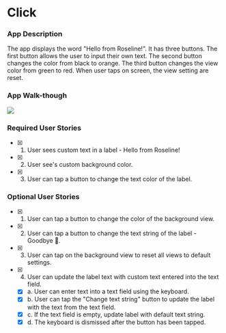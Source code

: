 # Click

### App Description
The app displays the word "Hello from Roseline!". It has three buttons. The first button allows the user to input their own text. The second button changes the color from black to orange. The third button changes  the view color from green to red. When user taps on screen, the view setting are reset.
 

### App Walk-though
<img src="https://recordit.co/cLgmqjgvKc.gif"><br>

### Required User Stories
- [x] 1. User sees custom text in a label - Hello from Roseline!
- [x] 2. User see's custom background color.
- [x] 3. User can tap a button to change the text color of the label.

### Optional User Stories
- [x] 1. User can tap a button to change the color of the background view.
- [x] 2. User can tap a button to change the text string of the label - Goodbye 👋.
- [x] 3. User can tap on the background view to reset all views to default settings.
- [x] 4. User can update the label text with custom text entered into the text field.
   - [x] a. User can enter text into a text field using the keyboard.
   - [x] b. User can tap the "Change text string" button to update the label with the text from the text field.
   - [x] c. If the text field is empty, update label with default text string.
   - [x] d. The keyboard is dismissed after the button has been tapped.
